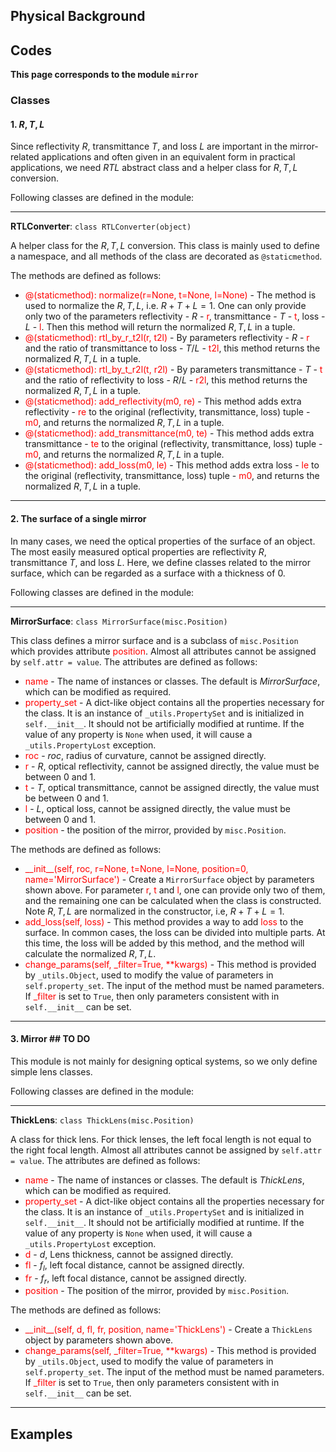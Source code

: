 ## Physical Background



## Codes

**This page corresponds to the module `mirror`** 

### Classes

#### 1. $R,T,L$

Since reflectivity $R$, transmittance $T$, and loss $L$ are important in the mirror-related applications and often given in an equivalent form in practical applications, we need $RTL$ abstract class and a helper class for $R,T,L$ conversion. 

Following classes are defined in the module:

----

**RTLConverter**: `class RTLConverter(object)`

A helper class for the $R,T,L$ conversion. This class is mainly used to define a namespace, and all methods of the class are decorated as `@staticmethod`.

The methods are defined as follows:

- <font color="red">@(staticmethod): normalize(r=None, t=None, l=None)</font> - The method is used to normalize the $R,T,L$, i.e. $R+T+L=1$. One can only provide only two of the parameters reflectivity - $R$ - <font color="red">r</font>, transmittance - $T$ - <font color="red">t</font>, loss - $L$ - <font color="red">l</font>. Then this method will return the normalized $R,T,L$ in a tuple.
- <font color="red">@(staticmethod): rtl_by_r_t2l(r, t2l)</font> - By parameters reflectivity - $R$ - <font color="red">r</font> and the ratio of transmittance to loss - $T/L$ - <font color="red">t2l</font>, this method returns the normalized $R,T,L$ in a tuple.
- <font color="red">@(staticmethod): rtl_by_t_r2l(t, r2l)</font> - By parameters transmittance - $T$ - <font color="red">t</font> and the ratio of reflectivity to loss - $R/L$ - <font color="red">r2l</font>, this method returns the normalized $R,T,L$ in a tuple.
- <font color="red">@(staticmethod): add_reflectivity(m0, re)</font> - This method adds extra reflectivity - <font color="red">re</font> to the original (reflectivity, transmittance, loss) tuple - <font color="red">m0</font>, and returns the normalized $R,T,L$ in a tuple.
- <font color="red">@(staticmethod): add_transmittance(m0, te)</font> - This method adds extra transmittance - <font color="red">te</font> to the original (reflectivity, transmittance, loss) tuple - <font color="red">m0</font>, and returns the normalized $R,T,L$ in a tuple.
- <font color="red">@(staticmethod): add_loss(m0, le)</font> - This method adds extra loss - <font color="red">le</font> to the original (reflectivity, transmittance, loss) tuple - <font color="red">m0</font>, and returns the normalized $R,T,L$ in a tuple.

----


#### 2. The surface of a single mirror

In many cases, we need the optical properties of the surface of  an object. The most easily measured optical properties are reflectivity $R$, transmittance $T$, and loss $L$. Here, we define classes related to the mirror surface, which can be regarded as a surface with a thickness of $0$.

Following classes are defined in the module:

----

**MirrorSurface**: `class MirrorSurface(misc.Position)`

This class defines a mirror surface and is a subclass of `misc.Position` which provides attribute <font color="red">position</font>.  Almost all attributes cannot be assigned by `self.attr = value`. The attributes are defined as follows:

- <font color="red">name</font> - The name of instances or classes. The default is *MirrorSurface*, which can be modified as required. 
- <font color="red">property_set</font> - A dict-like object contains all the properties necessary for the class. It is an instance of `_utils.PropertySet` and is initialized in `self.__init__`. It should not be artificially modified at runtime. If the value of any property is `None` when used, it will cause a `_utils.PropertyLost` exception.
- <font color="red">roc</font> - $roc$, radius of curvature, cannot be assigned directly.
- <font color="red">r</font> - $R$, optical reflectivity, cannot be assigned directly, the value must be between $0$ and $1$.
- <font color="red">t</font> - $T$, optical transmittance, cannot be assigned directly, the value must be between $0$ and $1$.
- <font color="red">l</font> - $L$, optical loss, cannot be assigned directly, the value must be between $0$ and $1$.
- <font color="red">position</font> - the position of the mirror, provided by `misc.Position`.

The methods are defined as follows:

- <font color="red">\_\_init\_\_(self, roc, r=None, t=None, l=None, position=0, name='MirrorSurface')</font> - Create a `MirrorSurface` object by parameters shown above. For parameter <font color="red">r</font>, <font color="red">t</font> and <font color="red">l</font>, one can provide only two of them, and the remaining one can be calculated when the class is constructed. Note $R,T,L$ are normalized in the constructor, i.e, $R+T+L=1$.
- <font color="red">add_loss(self, loss)</font> - This method provides a way to add <font color="red">loss</font> to the surface. In common cases, the loss can be divided into multiple parts. At this time, the loss will be added by this method, and the method will calculate the normalized $R,T,L$.
- <font color="red">change_params(self, \_filter=True, **kwargs)</font> - This method is provided by `_utils.Object`, used to modify the value of parameters in `self.property_set`. The input of the method must be named parameters. If <font color="red">\_filter</font> is set to `True`, then only parameters consistent with in `self.__init__` can be set.

----

#### 3. Mirror ## TO DO

This module is not mainly for designing optical systems, so we only define simple lens classes.

Following classes are defined in the module:

----

**ThickLens**: `class ThickLens(misc.Position)`

A class for thick lens. For thick lenses, the left focal length is not equal to the right focal length. Almost all attributes cannot be assigned by `self.attr = value`. The attributes are defined as follows:

- <font color="red">name</font> - The name of instances or classes. The default is *ThickLens*, which can be modified as required.
- <font color="red">property_set</font> - A dict-like object contains all the properties necessary for the class. It is an instance of `_utils.PropertySet` and is initialized in `self.__init__`. It should not be artificially modified at runtime. If the value of any property is `None` when used, it will cause a `_utils.PropertyLost` exception.
- <font color="red">d</font> - $d$, Lens thickness, cannot be assigned directly.
- <font color="red">fl</font> - $f_l$, left focal distance, cannot be assigned directly.
- <font color="red">fr</font> - $f_r$, left focal distance, cannot be assigned directly.
- <font color="red">position</font> - The position of the mirror, provided by `misc.Position`.

The methods are defined as follows:

- <font color="red">\_\_init\_\_(self, d, fl, fr, position, name='ThickLens')</font> - Create a `ThickLens` object by parameters shown above.
- <font color="red">change_params(self, \_filter=True, **kwargs)</font> - This method is provided by `_utils.Object`, used to modify the value of parameters in `self.property_set`. The input of the method must be named parameters. If <font color="red">\_filter</font> is set to `True`, then only parameters consistent with in `self.__init__` can be set.

----

## Examples

